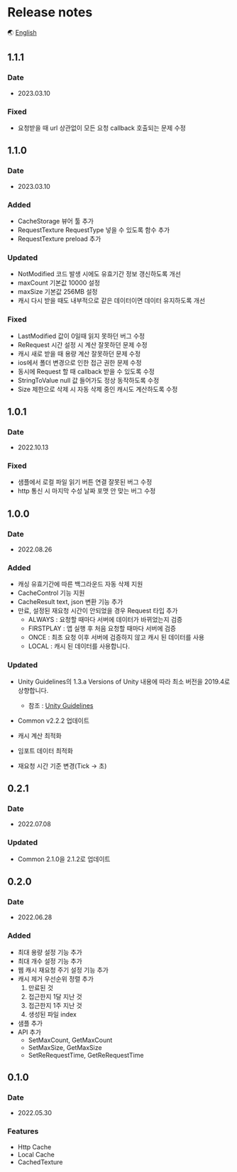 # Release notes

🌏 [English](ReleaseNotes.en.md)

## 1.1.1

### Date

* 2023.03.10

### Fixed

* 요청받을 때 url 상관없이 모든 요청 callback 호출되는 문제 수정

## 1.1.0

### Date

* 2023.03.10

### Added
* CacheStorage 뷰어 툴 추가
* RequestTexture RequestType 넣을 수 있도록 함수 추가
* RequestTexture preload 추가

### Updated
* NotModified 코드 발생 시에도 유효기간 정보 갱신하도록 개선
* maxCount 기본값 10000 설정
* maxSize 기본값 256MB 설정
* 캐시 다시 받을 때도 내부적으로 같은 데이터이면 데이터 유지하도록 개선

### Fixed
* LastModified 값이 0일때 읽지 못하던 버그 수정
* ReRequest 시간 설정 시 계산 잘못하던 문제 수정
* 캐시 새로 받을 때 용량 계산 잘못하던 문제 수정
* ios에서 폴더 변경으로 인한 접근 권한 문제 수정
* 동시에 Request 할 때 callback 받을 수 있도록 수정
* StringToValue null 값 들어가도 정상 동작하도록 수정
* Size 제한으로 삭제 시 자동 삭제 중인 캐시도 계산하도록 수정

## 1.0.1

### Date

* 2022.10.13

### Fixed
* 샘플에서 로컬 파일 읽기 버튼 연결 잘못된 버그 수정
* http 통신 시 마지막 수성 날짜 포맷 안 맞는 버그 수정

## 1.0.0

### Date

* 2022.08.26

### Added
* 캐싱 유효기간에 따른 백그라운드 자동 삭제 지원
* CacheControl 기능 지원
* CacheResult text, json 변환 기능 추가
* 만료, 설정된 재요청 시간이 안되었을 경우 Request 타입 추가
    * ALWAYS : 요청할 때마다 서버에 데이터가 바뀌었는지 검증
    * FIRSTPLAY :  앱 실행 후 처음 요청할 때마다 서버에 검증
    * ONCE : 최초 요청 이후 서버에 검증하지 않고 캐시 된 데이터를 사용
    * LOCAL : 캐시 된 데이터를 사용합니다.

### Updated
* Unity Guidelines의 1.3.a Versions of Unity 내용에 따라 최소 버전을 2019.4로 상향합니다.
    * 참조 : [Unity Guidelines](https://assetstore.unity.com/publishing/submission-guidelines)

* Common v2.2.2 업데이트
* 캐시 계산 최적화
* 임포트 데이터 최적화
* 재요청 시간 기준 변경(Tick -> 초)

## 0.2.1

### Date

* 2022.07.08

### Updated
* Common 2.1.0을 2.1.2로 업데이트

## 0.2.0

### Date

* 2022.06.28

### Added
* 최대 용량 설정 기능 추가
* 최대 개수 설정 기능 추가
* 웹 캐시 재요청 주기 설정 기능 추가
* 캐시 제거 우선순위 정렬 추가
    1. 만료된 것
    2. 접근한지 1달 지난 것
    3. 접근한지 1주 지난 것
    4. 생성된 파일 index
* 샘플 추가
* API 추가
    * SetMaxCount, GetMaxCount
    * SetMaxSize, GetMaxSize
    * SetReRequestTime, GetReRequestTime

## 0.1.0

### Date

* 2022.05.30

### Features

* Http Cache
* Local Cache
* CachedTexture